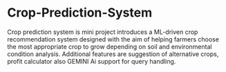 # Crop-Prediction-System
Crop prediction system is mini project introduces a ML-driven crop recommendation system designed with  the aim of helping farmers choose the most appropriate crop to grow depending on soil and  environmental condition analysis. Additional features are suggestion of alternative crops, profit calculator also GEMINI Ai support for query handling.
